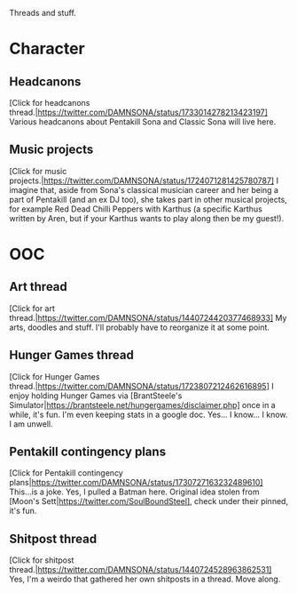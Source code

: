 Threads and stuff.

# Character

## Headcanons
[Click for headcanons thread.|https://twitter.com/DAMNSONA/status/1733014278213423197]
Various headcanons about Pentakill Sona and Classic Sona will live here.

## Music projects
[Click for music projects.|https://twitter.com/DAMNSONA/status/1724071281425780787]
I imagine that, aside from Sona's classical musician career and her being a part of Pentakill (and an ex DJ too), she takes part in other musical projects, for example Red Dead Chilli Peppers with Karthus (a specific Karthus written by Aren, but if your Karthus wants to play along then be my guest!).

# OOC

## Art thread
[Click for art thread.|https://twitter.com/DAMNSONA/status/1440724420377468933]
My arts, doodles and stuff. I'll probably have to reorganize it at some point.

## Hunger Games thread
[Click for Hunger Games thread.|https://twitter.com/DAMNSONA/status/1723807212462616895]
I enjoy holding Hunger Games via [BrantSteele's Simulator|https://brantsteele.net/hungergames/disclaimer.php] once in a while, it's fun.
I'm even keeping stats in a google doc. Yes... I know... I know. I am unwell.

## Pentakill contingency plans
[Click for Pentakill contingency plans|https://twitter.com/DAMNSONA/status/1730727163232489610]
This...is a joke. Yes, I pulled a Batman here.
Original idea stolen from [Moon's Sett|https://twitter.com/SoulBoundSteel], check under their pinned, it's fun.

## Shitpost thread
[Click for shitpost thread.|https://twitter.com/DAMNSONA/status/1440724528963862531]
Yes, I'm a weirdo that gathered her own shitposts in a thread. Move along.

